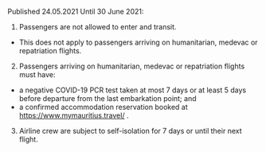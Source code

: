 Published 24.05.2021
Until 30 June 2021:
1. Passengers are not allowed to enter and transit.
- This does not apply to passengers arriving on humanitarian, medevac or repatriation flights.
2. Passengers arriving on humanitarian, medevac or repatriation flights must have:
- a negative COVID-19 PCR test taken at most 7 days or at least 5 days before departure from the last embarkation point; and
- a confirmed accommodation reservation booked at <a href="https://www.mymauritius.travel/">https://www.mymauritius.travel/</a> .
3. Airline crew are subject to self-isolation for 7 days or until their next flight.

